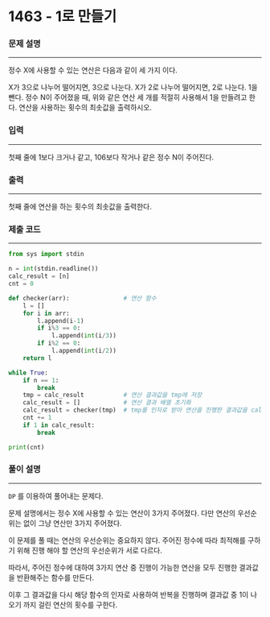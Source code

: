# 1463 - 1로 만들기

### 문제 설명
---
정수 X에 사용할 수 있는 연산은 다음과 같이 세 가지 이다.

X가 3으로 나누어 떨어지면, 3으로 나눈다.
X가 2로 나누어 떨어지면, 2로 나눈다.
1을 뺀다.
정수 N이 주어졌을 때, 위와 같은 연산 세 개를 적절히 사용해서 1을 만들려고 한다. 연산을 사용하는 횟수의 최솟값을 출력하시오.

### 입력
---
첫째 줄에 1보다 크거나 같고, 106보다 작거나 같은 정수 N이 주어진다.


### 출력
---
첫째 줄에 연산을 하는 횟수의 최솟값을 출력한다.


### 제출 코드
---
```python
from sys import stdin

n = int(stdin.readline())
calc_result = [n]
cnt = 0

def checker(arr):               # 연산 함수
    l = []
    for i in arr:
        l.append(i-1)           
        if i%3 == 0:
            l.append(int(i/3))
        if i%2 == 0:
            l.append(int(i/2))
    return l

while True:
    if n == 1:
        break
    tmp = calc_result           # 연산 결과값을 tmp에 저장
    calc_result = []            # 연산 결과 배열 초기화
    calc_result = checker(tmp)  # tmp를 인자로 받아 연산을 진행한 결과값을 calc_result에 저장
    cnt += 1
    if 1 in calc_result:
        break

print(cnt)
```


### 풀이 설명
---

`DP` 를 이용하여 풀어내는 문제다.

문제 설명에서는 정수 X에 사용할 수 있는 연산이 3가지 주어졌다. 다만 연산의 우선순위는 없이 그냥 연산만 3가지 주어졌다.

이 문제를 풀 때는 연산의 우선순위는 중요하지 않다. 주어진 정수에 따라 최적해를 구하기 위해 진행 해야 할 연산의 우선순위가 서로 다르다.

따라서, 주어진 정수에 대하여 3가지 연산 중 진행이 가능한 연산을 모두 진행한 결과값을 반환해주는 함수를 만든다.

이후 그 결과값을 다시 해당 함수의 인자로 사용하여 반복을 진행하며 결과값 중 1이 나오기 까지 걸린 연산의 횟수를 구한다.

